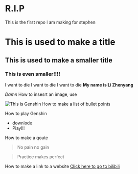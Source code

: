 # R.I.P
This is the first repo I am making for stephen
# This is used to make a title
## This is used to make a smaller title
### This is even smaller!!!!

I want to die
I want to die
I want to die
**My name is Li Zhenyang** 

*Damn* 
How to insesrt an image, use ![]()

![This is Genshin](https://th.bing.com/th/id/OIP._v0agLrvLQGUbod8-5OUUAHaEK?w=275&h=180&c=7&r=0&o=5&dpr=1.3&pid=1.7)
How to make a list of bullet points

How to play Genshin
- downlode
- Play!!!

How to make a qoute
> No pain no gain

> Practice makes perfect

How to make a link to a website
[Click here to go to bilibili](https://www.bilibili.com/)
